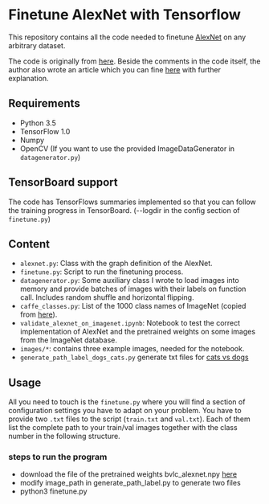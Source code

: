 # Finetune AlexNet with Tensorflow

This repository contains all the code needed to finetune [AlexNet](http://papers.nips.cc/paper/4824-imagenet-classification-with-deep-convolutional-neural-networks.pdf) on any arbitrary dataset. 

The code is originally from [here](https://github.com/kratzert/finetune_alexnet_with_tensorflow). Beside the comments in the code itself, the author also wrote an article which you can fine [here](https://kratzert.github.io/2017/02/24/finetuning-alexnet-with-tensorflow.html) with further explanation.

## Requirements

- Python 3.5
- TensorFlow 1.0
- Numpy
- OpenCV (If you want to use the provided ImageDataGenerator in `datagenerator.py`)

## TensorBoard support

The code has TensorFlows summaries implemented so that you can follow the training progress in TensorBoard. (--logdir in the config section of `finetune.py`)

## Content

- `alexnet.py`: Class with the graph definition of the AlexNet.
- `finetune.py`: Script to run the finetuning process.
- `datagenerator.py`: Some auxiliary class I wrote to load images into memory and provide batches of images with their labels on function call. Includes random shuffle and horizontal flipping.
- `caffe_classes.py`: List of the 1000 class names of ImageNet (copied from [here](http://www.cs.toronto.edu/~guerzhoy/tf_alexnet/)).
- `validate_alexnet_on_imagenet.ipynb`: Notebook to test the correct implementation of AlexNet and the pretrained weights on some images from the ImageNet database.
- `images/*`: contains three example images, needed for the notebook.
- `generate_path_label_dogs_cats.py` generate txt files for [cats vs dogs](https://www.kaggle.com/c/dogs-vs-cats-redux-kernels-edition/data)

## Usage

All you need to touch is the `finetune.py` where you will find a section of configuration settings you have to adapt on your problem. You have to provide two `.txt` files to the script (`train.txt` and `val.txt`). Each of them list the complete path to your train/val images together with the class number in the following structure.

### steps to run the program
- download the file of the pretrained weights bvlc_alexnet.npy [here](http://www.cs.toronto.edu/~guerzhoy/tf_alexnet/)
- modify image_path in generate_path_label.py to generate two files
- python3 finetune.py
